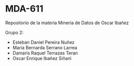 # MDA-611
Repositorio de la materia Mineria de Datos de Oscar Ibañez

Grupo 2:
- Esteban Daniel Pereira Nuñez
- Maria Bernarda Serrano Larrea
- Damaris Raquel Terrazas Teran
- Oscar Enrique Ibañez Siñani
